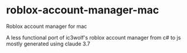 # roblox-account-manager-mac
Roblox account manager for mac

A less functional port of ic3wolf's roblox account manager from c# to js mostly generated using claude 3.7